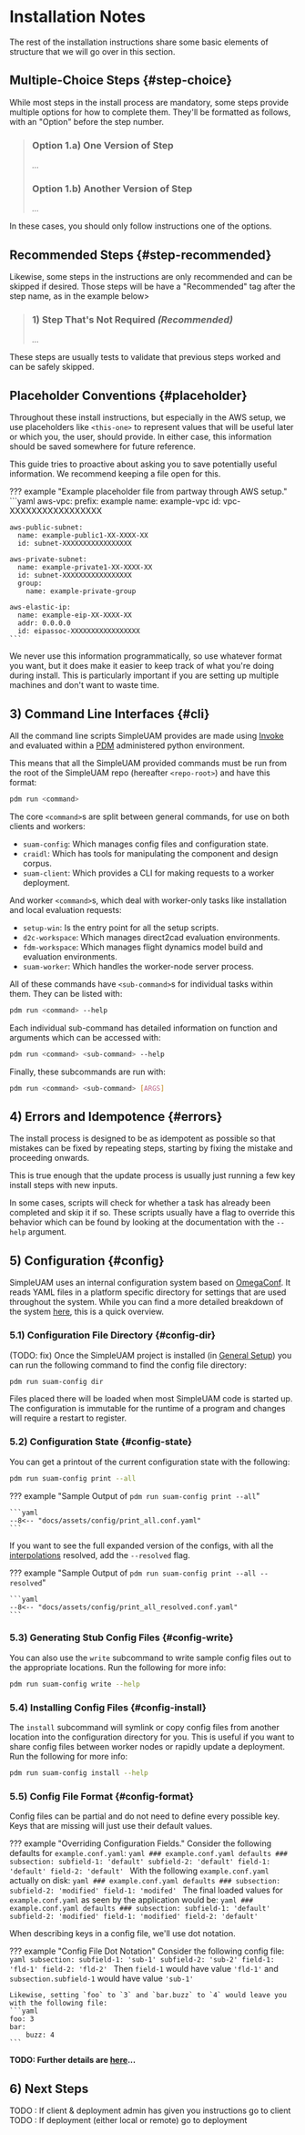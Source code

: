 # Installation Notes

The rest of the installation instructions share some basic elements of structure
that we will go over in this section.

## Multiple-Choice Steps {#step-choice}

While most steps in the install process are mandatory, some steps provide
multiple options for how to complete them.
They'll be formatted as follows, with an "Option" before the step number.

> ### Option 1.a) One Version of Step
>
> *...*
>
> ### Option 1.b) Another Version of Step
>
> *...*

In these cases, you should only follow instructions one of the options.

## Recommended Steps {#step-recommended}

Likewise, some steps in the instructions are only recommended and can be
skipped if desired.
Those steps will be have a "Recommended" tag after the step name, as in
the example below>

> ### 1) Step That's Not Required *(Recommended)*
>
> *...*

These steps are usually tests to validate that previous steps worked and can
be safely skipped.

## Placeholder Conventions {#placeholder}

Throughout these install instructions, but especially in the AWS setup,
we use placeholders like `<this-one>` to represent values that will be useful
later or which you, the user, should provide.
In either case, this information should be saved somewhere for future reference.

This guide tries to proactive about asking you to save potentially useful
information.
We recommend keeping a file open for this.

??? example "Example placeholder file from partway through AWS setup."
    ```yaml
    aws-vpc:
      prefix: example
      name: example-vpc
      id: vpc-XXXXXXXXXXXXXXXXX

    aws-public-subnet:
      name: example-public1-XX-XXXX-XX
      id: subnet-XXXXXXXXXXXXXXXXX

    aws-private-subnet:
      name: example-private1-XX-XXXX-XX
      id: subnet-XXXXXXXXXXXXXXXXX
      group:
        name: example-private-group

    aws-elastic-ip:
      name: example-eip-XX-XXXX-XX
      addr: 0.0.0.0
      id: eipassoc-XXXXXXXXXXXXXXXXX
    ```

We never use this information programmatically, so use whatever format you want,
but it does make it easier to keep track of what you're doing during install.
This is particularly important if you are setting up multiple machines and
don't want to waste time.

## 3) Command Line Interfaces {#cli}

All the command line scripts SimpleUAM provides are made using
[Invoke](https://www.pyinvoke.org/) and evaluated within a
[PDM](https://pdm.fming.dev/latest/) administered python environment.

This means that all the SimpleUAM provided commands must be run from
the root of the SimpleUAM repo (hereafter `<repo-root>`) and have this format:

```bash
pdm run <command>
```

The core `<command>`s are split between general commands, for use on both
clients and workers:

- `suam-config`: Which manages config files and configuration state.
- `craidl`: Which has tools for manipulating the component and design corpus.
- `suam-client`: Which provides a CLI for making requests to a worker deployment.

And worker `<command>`s, which deal with worker-only tasks like installation and
local evaluation requests:

- `setup-win`: Is the entry point for all the setup scripts.
- `d2c-workspace`: Which manages direct2cad evaluation environments.
- `fdm-workspace`: Which manages flight dynamics model build and evaluation
  environments.
- `suam-worker`: Which handles the worker-node server process.

All of these commands have `<sub-command>`s for individual tasks within them.
They can be listed with:

```bash
pdm run <command> --help
```

Each individual sub-command has detailed information on function and arguments
which can be accessed with:

```bash
pdm run <command> <sub-command> --help
```

Finally, these subcommands are run with:

```bash
pdm run <command> <sub-command> [ARGS]
```

## 4) Errors and Idempotence {#errors}

The install process is designed to be as idempotent as possible so that
mistakes can be fixed by repeating steps, starting by fixing the mistake
and proceeding onwards.

This is true enough that the update process is usually just running a few
key install steps with new inputs.

In some cases, scripts will check for whether a task has already been completed
and skip it if so.
These scripts usually have a flag to override this behavior which can be found
by looking at the documentation with the `--help` argument.

## 5) Configuration {#config}

SimpleUAM uses an internal configuration system based on
[OmegaConf](omegaconf.readthedocs.io/).
It reads YAML files in a platform specific directory for settings that are
used throughout the system.
While you can find a more detailed breakdown of the system [here](../usage/config.md),
this is a quick overview.

### 5.1) Configuration File Directory {#config-dir}

(TODO: fix) Once the SimpleUAM project is installed (in [General Setup](general.md)) you
can run the following command to find the config file directory:

```bash
pdm run suam-config dir
```

Files placed there will be loaded when most SimpleUAM code is started up.
The configuration is immutable for the runtime of a program and changes will
require a restart to register.

### 5.2) Configuration State {#config-state}

You can get a printout of the current configuration state with the following:

```bash
pdm run suam-config print --all
```

??? example "Sample Output of `pdm run suam-config print --all`"

    ```yaml
    --8<-- "docs/assets/config/print_all.conf.yaml"
    ```

If you want to see the full expanded version of the configs, with
all the [interpolations](https://omegaconf.readthedocs.io/en/2.1_branch/usage.html#variable-interpolation)
resolved, add the `--resolved` flag.

??? example "Sample Output of `pdm run suam-config print --all --resolved`"

    ```yaml
    --8<-- "docs/assets/config/print_all_resolved.conf.yaml"
    ```

### 5.3) Generating Stub Config Files {#config-write}

You can also use the `write` subcommand to write sample config files out to
the appropriate locations.
Run the following for more info:

```bash
pdm run suam-config write --help
```

### 5.4) Installing Config Files {#config-install}

The `install` subcommand will symlink or copy config files from another
location into the configuration directory for you.
This is useful if you want to share config files between worker nodes or
rapidly update a deployment.
Run the following for more info:

```bash
pdm run suam-config install --help
```

### 5.5) Config File Format {#config-format}

Config files can be partial and do not need to define every possible key.
Keys that are missing will just use their default values.

??? example "Overriding Configuration Fields."
    Consider the following defaults for `example.conf.yaml`:
    ```yaml
    ### example.conf.yaml defaults ###
    subsection:
        subfield-1: 'default'
        subfield-2: 'default'
    field-1: 'default'
    field-2: 'default'
    ```
    With the following `example.conf.yaml` actually on disk:
    ```yaml
    ### example.conf.yaml defaults ###
    subsection:
        subfield-2: 'modified'
    field-1: 'modifed'
    ```
    The final loaded values for `example.conf.yaml` as seen by the application
    would be:
    ```yaml
    ### example.conf.yaml defaults ###
    subsection:
        subfield-1: 'default'
        subfield-2: 'modified'
    field-1: 'modified'
    field-2: 'default'
    ```

When describing keys in a config file, we'll use dot notation.

??? example "Config File Dot Notation"
    Consider the following config file:
    ```yaml
    subsection:
        subfield-1: 'sub-1'
        subfield-2: 'sub-2'
    field-1: 'fld-1'
    field-2: 'fld-2'
    ```
    Then `field-1` would have value `'fld-1'` and `subsection.subfield-1` would
    have value `'sub-1'`

    Likewise, setting `foo` to `3` and `bar.buzz` to `4` would leave you
    with the following file:
    ```yaml
    foo: 3
    bar:
        buzz: 4
    ```

**TODO: Further details are [here](../usage/config.md)...**

## 6) Next Steps

TODO : If client & deployment admin has given you instructions go to client
TODO : If deployment (either local or remote) go to deployment

